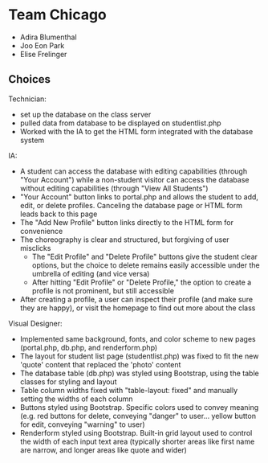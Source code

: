 # Team Chicago
- Adira Blumenthal
- Joo Eon Park
- Elise Frelinger

## Choices
Technician: 
- set up the database on the class server
- pulled data from database to be displayed on studentlist.php
- Worked with the IA to get the HTML form integrated with the database system

IA:
- A student can access the database with editing capabilities (through "Your Account") while a non-student visitor can access the database without editing capabilities (through "View All Students")
- "Your Account" button links to portal.php and allows the student to add, edit, or delete profiles. Canceling the database page or HTML form leads back to this page
- The "Add New Profile" button links directly to the HTML form for convenience
- The choreography is clear and structured, but forgiving of user misclicks 
	- The "Edit Profile" and "Delete Profile" buttons give the student clear options, but the choice to delete remains easily accessible under the umbrella of editing (and vice versa)
	- After hitting "Edit Profile" or "Delete Profile," the option to create a profile is not prominent, but still accessible
- After creating a profile, a user can inspect their profile (and make sure they are happy), or visit the homepage to find out more about the class


Visual Designer:
- Implemented same background, fonts, and color scheme to new pages (portal.php, db.php, and renderform.php)
- The layout for student list page (studentlist.php) was fixed to fit the new 'quote' content that replaced the 'photo' content
- The database table (db.php) was styled using Bootstrap, using the table classes for styling and layout
- Table column widths fixed with "table-layout: fixed" and manually setting the widths of each column
- Buttons styled using Bootstrap. Specific colors used to convey meaning (e.g. red buttons for delete, conveying "danger" to user... yellow button for edit, conveying "warning" to user)
- Renderform styled using Bootstrap. Built-in grid layout used to control the width of each input text area (typically shorter areas like first name are narrow, and longer areas like quote and wider)
